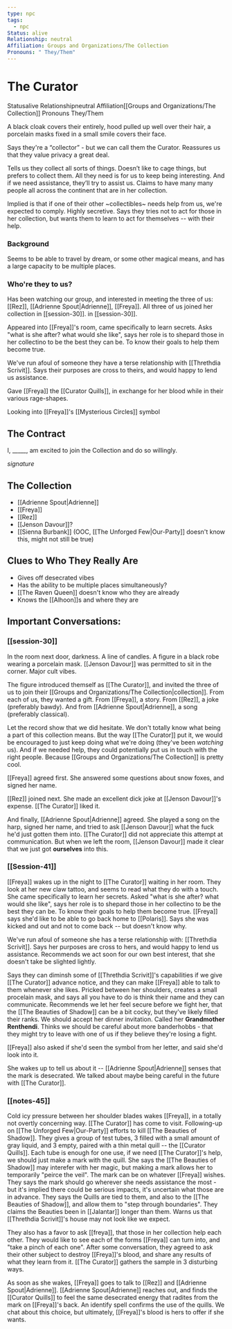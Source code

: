 ```yaml
---
type: npc
tags:
  - npc
Status: alive
Relationship: neutral
Affiliation: Groups and Organizations/The Collection
Pronouns: " They/Them"
---
```


# The Curator
<span class="dataview inline-field"><span class="inline-field-key">Status</span><span class="inline-field-value">alive</span></span>
<span class="dataview inline-field"><span class="inline-field-key">Relationship</span><span class="inline-field-value">neutral</span></span>
<span class="dataview inline-field"><span class="inline-field-key">Affiliation</span><span class="inline-field-value">[[Groups and Organizations/The Collection]]</span></span>
<span class="dataview inline-field"><span class="inline-field-key">Pronouns</span><span class="inline-field-value"> They/Them</span></span>

A black cloak covers their entirely, hood pulled up well over their hair, a porcelain masks fixed in a small smile covers their face. 

Says they're a “collector” - but we can call them the Curator. Reassures us that they value privacy a great deal. 

Tells us they collect all sorts of things. Doesn’t like to cage things, but prefers to collect them. All they need is for us to keep being interesting. And if we need assistance, they’ll try to assist us. Claims to have many many people all across the continent that are in her collection. 

Implied is that if one of their other ~collectibles~ needs help from us, we're expected to comply. Highly secretive. Says they tries not to act for those in her collection, but wants them to learn to act for themselves -- with their help. 

### Background
Seems to be able to travel by dream, or some other magical means, and has a large capacity to be multiple places. 

### Who're they to us? 
Has been watching our group, and interested in meeting the three of us: [[Rez]], [[Adrienne Spout|Adrienne]], [[Freya]]. All three of us joined her collection in [[session-30]]. in [[session-30]].

Appeared into [[Freya]]'s room, came specifically to learn secrets. Asks "what is she after? what would she like", says her role is to shepard those in her collectino to be the best they can be. To know their goals to help them become true.

We've run afoul of someone they have a terse relationship with [[Threthdia Scrivit]]. Says their purposes are cross to theirs, and would happy to lend us assistance.

Gave [[Freya]] the [[Curator Quills]], in exchange for her blood while in their various rage-shapes. 

Looking into [[Freya]]'s [[Mysterious Circles]] symbol

## The Contract
I, \_\_\_\_\_, am excited to join the Collection and do so willingly.

*signature* 

## The Collection
* [[Adrienne Spout|Adrienne]]
* [[Freya]]
* [[Rez]]
* [[Jenson Davour]]?
* [[Sienna Burbank]] (OOC, [[The Unforged Few|Our-Party]] doesn't know this, might not still be true)

## Clues to Who They Really Are
* Gives off desecrated vibes
* Has the ability to be multiple places simultaneously?
* [[The Raven Queen]] doesn't know who they are already
* Knows the [[Alhoon]]s and where they are

## Important Conversations:

### [[session-30]]
In the room next door, darkness. A line of candles. A figure in a black robe wearing a porcelain mask. [[Jenson Davour]] was permitted to sit in the corner. Major cult vibes.

The figure introduced themself as [[The Curator]], and invited the three of us to join their [[Groups and Organizations/The Collection|collection]]. From each of us, they wanted a gift. From [[Freya]], a story. From [[Rez]], a joke (preferably bawdy). And from [[Adrienne Spout|Adrienne]], a song (preferably classical).

Let the record show that we did hesitate. We don't totally know what being a part of this collection means. But the way [[The Curator]] put it, we would be encouraged to just keep doing what we're doing (they've been *watching* us). And if we needed help, they could potentially put us in touch with the right people. Because [[Groups and Organizations/The Collection]] is pretty cool.

[[Freya]] agreed first. She answered some questions about snow foxes, and signed her name.

[[Rez]] joined next. She made an excellent dick joke at [[Jenson Davour]]'s expense. [[The Curator]] liked it.

And finally, [[Adrienne Spout|Adrienne]] agreed. She played a song on the harp, signed her name, and tried to ask [[Jenson Davour]] what the fuck he'd just gotten them into. [[The Curator]] did not appreciate this attempt at communication. But when we left the room, [[Jenson Davour]] made it clear that we just got **ourselves** into this. 


### [[Session-41]]

[[Freya]] wakes up in the night to [[The Curator]] waiting in her room. They look at her new claw tattoo, and seems to read what they do with a touch. She came specifically to learn her secrets. Asked "what is she after? what would she like", says her role is to shepard those in her collectino to be the best they can be. To know their goals to help them become true. [[Freya]] says she'd like to be able to go back home to [[Polaris]]. Says she was kicked and out and not to come back -- but doesn't know why. 

We've run afoul of someone she has a terse relationship with: [[Threthdia Scrivit]]. Says her purposes are cross to hers, and would happy to lend us assistance. Recommends we act soon for our own best interest, that she doesn't take be slighted lightly. 

Says they can diminsh some of [[Threthdia Scrivit]]'s capabilities if we give [[The Curator]] advance notice, and they can make [[Freya]] able to talk to them whenever she likes. Pricked between her shoulders, creates a small procelain mask, and says all you have to do is think their name and they can communicate.
Recommends we let her feel secure before we fight her, that the [[The Beauties of Shadow]] can be a bit cocky, but they've likely filled their ranks. We should accept her dinner invitation. Called her **Grandmother Renthendi**. Thinks we should be careful about more banderhobbs - that they might try to leave with one of us if they believe they're losing a fight. 

[[Freya]] also asked if she'd seen the symbol from her letter, and said she'd look into it.

She wakes up to tell us about it -- [[Adrienne Spout|Adrienne]] senses that the mark is desecrated. We talked about maybe being careful in the future with [[The Curator]].

### [[notes-45]]

Cold icy pressure between her shoulder blades wakes [[Freya]], in a totally not overtly concerning way. [[The Curator]] has come to visit. Following-up on [[The Unforged Few|Our-Party]] efforts to kill [[The Beauties of Shadow]]. They gives a group of test tubes, 3 filled with a small amount of gray liquid, and 3 empty, paired with a thin metal quill -- the [[Curator Quills]]. Each tube is enough for one use, if we need [[The Curator]]'s help, we should just make a mark with the quill. She says the [[The Beauties of Shadow]] may interefer with her magic, but making a mark allows her to temporarily "peirce the veil". The mark can be on whatever [[Freya]] wishes. They says the mark should go wherever she needs assistance the most - but it's implied there could be serious impacts, it's uncertain what those are in advance. They says the Quills are tied to them, and also to the [[The Beauties of Shadow]], and allow them to "step through boundaries". They claims the Beauties been in [[Jalantar]] longer than them. Warns us that [[Threthdia Scrivit]]'s house may not look like we expect. 

They also has a favor to ask [[freya]], that those in her collection help each other. They would like to see each of the forms [[Freya]] can turn into, and "take a pinch of each one". After some conversation, they agreed to ask their other subject to destroy [[Freya]]'s blood, and share any results of what they learn from it.  [[The Curator]] gathers the sample in 3 disturbing ways.

As soon as she wakes, [[Freya]] goes to talk to [[Rez]] and [[Adrienne Spout|Adrienne]]. [[Adrienne Spout|Adrienne]] reaches out, and finds the [[Curator Quills]] to feel the same desecrated energy that radites from the mark on [[Freya]]'s back. An identify spell confirms the use of the quills. We chat about this choice, but ultimately, [[Freya]]'s blood is hers to offer if she wants.